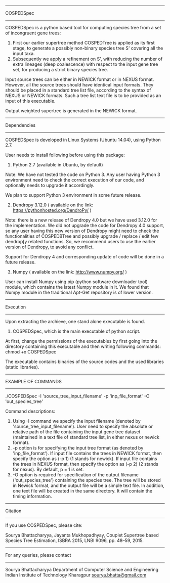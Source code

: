 *********************************
COSPEDSpec
*********************************

COSPEDSpec is a python based tool for computing species tree from a set of incongruent gene trees:
1. First our earlier supertree method COSPEDTree is applied as its first stage, to generate a possibly non-binary species tree S' covering all the input taxa.
2. Subsequently we apply a refinement on S', with reducing the number of extra lineages (deep coalescence) with respect to the input gene tree set, for producing a strict binary species tree.


Input source trees can be either in NEWICK format or in NEXUS format. 
However, all the source trees should have identical input formats. They should be placed in a standard tree list file, according to the syntax of NEXUS or NEWICK formats. Such a tree list text file is to be provided as an input of this executable.

Output weighted supertree is generated in the NEWICK format.

*********************************
Dependencies
*********************************

COSPEDSpec is developed in Linux Systems (Ubuntu 14.04), using Python 2.7.

User needs to install following before using this package:

1) Python 2.7 (available in Ubuntu, by default) 

Note: We have not tested the code on Python 3. 
Any user having Python 3 environment need to check the correct execution of our code, and optionally needs to upgrade it accordingly.

We plan to support Python 3 environment in some future release.

2) Dendropy 3.12.0 ( available on the link: https://pythonhosted.org/DendroPy/ ) 

Note: there is a new release of Dendropy 4.0 but we have used 3.12.0 for the implementation. We did not upgrade the code for Dendropy 4.0 support, so any user having this new version of Dendropy might need to check the functionalities of COSPEDBTree and possibly upgrade / replace / edit few dendrop[y related functions. So, we recommend users to use the earlier version of Dendropy, to avoid any conflict.

Support for Dendropy 4 and corresponding update of code will be done in a future release.

3) Numpy ( available on the link: http://www.numpy.org/ )

User can install Numpy using pip (python software downloader tool) module, which contains the latest Numpy module in it. We found that Numpy module in the traditional Apt-Get repository is of lower version.

*********************************    
Execution 
*********************************

Upon extracting the archieve, one stand alone executable is found.
1. COSPEDSpec, which is the main executable of python script.

At first, change the permissions of the executables by first going into the directory containing this executable and then writing following commands:
chmod +x COSPEDSpec

The executable contains binaries of the source codes and the used libraries (static libraries).


*******************
EXAMPLE OF COMMANDS
*******************

./COSPEDSpec -I 'source_tree_input_filename' -p 'inp_file_format' -O 'out_species_tree'

  Command descriptions:

1. Using -I command we specify the input filename (denoted by 'source_tree_input_filename').   User need to specify the absolute or relative path of the file containing the input gene tree dataset (maintained in a text file of standard tree list, in either nexus or newick format).
2. -p option is for specifying the input tree format (as denoted by 'inp_file_format'). If input file contains the trees in NEWICK format, then specify the option as (-p 1) (1 stands for newick). If input file contains the trees in NEXUS format, then specify the option as (-p 2) (2 stands for nexus). By default, p = 1 is set.
3. -O option is required for specification of the output filename ('out_species_tree') containing the species tree. The tree will be stored in Newick format, and the output file will be a simple text file. In addition, one text file will be created in the same directory. It will contain the timing information.
    
*********************
Citation
********************
If you use COSPEDSpec, please cite:

Sourya Bhattacharyya, Jayanta Mukhopadhyay, Couplet Supertree based Species Tree Estimation, ISBRA 2015, LNBI 9096, pp. 48–59, 2015.


*********************************
For any queries, please contact
*********************************

Sourya Bhattacharyya 
Department of Computer Science and Engineering
Indian Institute of Technology Kharagpur
<sourya.bhatta@gmail.com>



